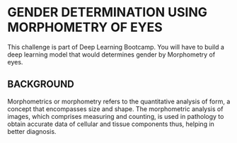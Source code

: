 # GENDER DETERMINATION USING MORPHOMETRY OF EYES 

 This challenge is part of Deep Learning Bootcamp. You will have to build a deep learning model that would determines gender by Morphometry of eyes.
 
 
 ## BACKGROUND
 
 Morphometrics or morphometry refers to the quantitative analysis of form, a concept that encompasses size and shape. The morphometric analysis of images, which comprises measuring and counting, is used in pathology to obtain accurate data of cellular and tissue components thus, helping in better diagnosis.


